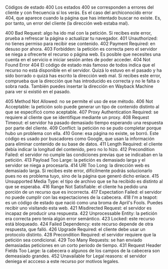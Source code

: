 Códigos de estado 400
Los estados 400 se corresponden a errores del cliente y con frecuencia sí los verás. Es el caso del archiconocido error 404, que aparece cuando la página que has intentado buscar no existe. Es, por tanto, un error del cliente (la dirección web estaba mal).

400 Bad Request: algo ha ido mal con la petición. Si recibes este error, prueba a refrescar la página o actualizar tu navegador.
401 Unauthorized: no tienes permiso para recibir ese contenido.
402 Payment Required: en desuso por ahora.
403 Forbidden: la petición es correcta pero el servidor se niega a ofrecerte el recurso o página web. Es posible que necesites una cuenta en el servicio e iniciar sesión antes de poder acceder.
404 Not Found
Error 404
El código de estado más famoso de todos indica que el recurso no está disponible en el servidor. Quizá lo estuvo en el pasado y ha sido borrado o quizá has escrito la dirección web mal. Si recibes este error, comprueba que la dirección que has introducido es correcta y no le falta o sobra nada. También puedes insertar la dirección en Wayback Machine para ver si existió en el pasado.

405 Method Not Allowed: no se permite el uso de ese método.
406 Not Acceptable: la petición solo puede generar un tipo de contenido distinto al que se especificó como aceptable.
407 Proxy Authentication Required: se requiere al cliente que se identifique mediante un proxy.
408 Request Timeout: el servidor ha pasado demasiado tiempo esperando una respuesta por parte del cliente.
409 Conflict: la petición no se pudo completar porque hubo un problema con ella.
410 Gone: esa página no existe, se borró. Este código es usado por buscadores como Google, que usan la información para eliminar contenido de su base de datos.
411 Length Required: el cliente debía indicar la longitud del contenido, pero no lo hizo.
412 Precondition Failed: el servidor no cumple las condiciones previas que se indicaban en la petición.
413 Payload Too Large: la petición es demasiado larga y el servidor se niega a procesarla.
414 URI Too Long: la dirección web es demasiado larga. Si recibes este error, difícilmente podrás solucionarlo pues no es problema tuyo, sino de la página que generó dicho enlace.
415 Unsupported Media Type: el tipo de archivo que se ha recibido es distinto al que se esperaba.
416 Range Not Satisfiable: el cliente ha pedido una porción de un recurso que es incorrecta.
417 Expectation Failed: el servidor no puede cumplir con las expectaciones de la cabecera.
418 I'm a teapot: es un código de estado que nació como una broma de April's Fools. Puedes recibir uno visitando esta web.
421 Misdirected Request: el servidor es incapaz de producir una respuesta.
422 Unprocessable Entity: la petición era correcta pero tenía algún error semántico.
423 Locked: este recurso está bloqueado.
424 Failed Dependency: este recurso depende de otra respuesta, que falló.
426 Upgrade Required: el cliente debe usar un protocolo distinto.
428 Precondition Required: el servidor requiere que la petición sea condicional.
429 Too Many Requests: se han enviado demasiadas peticiones en un corto período de tiempo.
431 Request Header Fields Too Large: la cabecera o algunos de los campos de la cabecera son demeasiado grandes.
452 Unavailable for Legal reasons: el servidor deniega el accceso a este recurso por motivos legales.